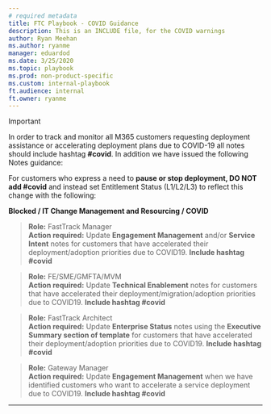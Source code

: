```yaml
---
# required metadata
title: FTC Playbook - COVID Guidance
description: This is an INCLUDE file, for the COVID warnings
author: Ryan Meehan
ms.author: ryanme
manager: eduardod 
ms.date: 3/25/2020
ms.topic: playbook
ms.prod: non-product-specific
ms.custom: internal-playbook
ft.audience: internal
ft.owner: ryanme
---
```

> [!IMPORTANT]
> In order to track and monitor all M365 customers requesting deployment assistance or accelerating deployment plans due to COVID-19 all notes should include hashtag **#covid**. In addition we have issued the following Notes guidance:  
>
>For customers who express a need to **pause or stop deployment, DO NOT add #covid** and instead set Entitlement Status (L1/L2/L3) to reflect this change with the following:  
> 
>**Blocked / IT Change Management and Resourcing / COVID**

>**Role:** FastTrack Manager  
>**Action required:** Update **Engagement Management** and/or **Service Intent** notes for customers that have accelerated their deployment/adoption priorities due to COVID19. **Include hashtag #covid**  


>**Role:** FE/SME/GMFTA/MVM  
>**Action required:** Update **Technical Enablement** notes for customers that have accelerated their deployment/migration/adoption priorities due to COVID19. **Include hashtag #covid**  

 
>**Role:** FastTrack Architect  
>**Action required:** Update **Enterprise Status** notes using the **Executive Summary section of template** for customers that have accelerated their deployment/adoption priorities due to COVID19. **Include hashtag #covid**  


>**Role:** Gateway Manager  
>**Action required:** Update **Engagement Management** when we have identified customers who want to accelerate a service deployment due to COVID19. **Include hashtag #covid**

---